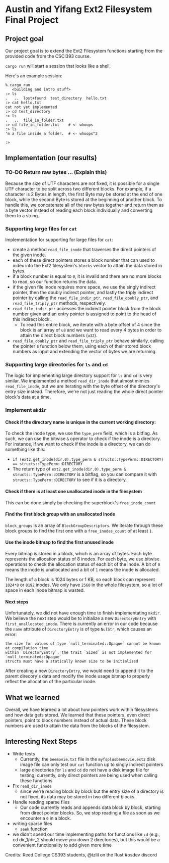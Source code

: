 # Austin and Yifang Ext2 Filesystem Final Project

## Project goal

 Our project goal is to extend the Ext2 Filesystem functions starting from the provided code from the CSCI393 course.
 
 `cargo run` will start a session that looks like a shell. 

 Here's an example session:
```
% cargo run
   <building and intro stuff>
:> ls
.	..	lost+found	test_directory	hello.txt	
:> cat hello.txt
cat not yet implemented
:> cd test_directory
:> ls
.	..	file_in_folder.txt	
:> cd file_in_folder.txt    # <- whoops
:> ls
'm a file inside a folder.  # <- whoops^2
	
:> 
```

## Implementation (our results)

### **TO-DO** Return raw bytes ... (Explain this)

Because the size of UTF characters are not fixed, it is possible for a single UTF character to be split across two different blocks. For example, if a character is 2 Bytes in length, the first Byte may be stored at the end of one block, while the second Byte is stored at the beginning of another block. To handle this, we concatenate all of the raw bytes together and return them as a byte vector instead of reading each block individually and converting them to a string.

### Supporting large files for `cat`

Implementation for supporting for large files for `cat`:
- create a method `read_file_inode` that traverses the direct pointers of the given inode. 
- each of these direct pointers stores a block number that can used to index into the Ext2 filesystem's `blocks` vector to attain the data stored in bytes. 
- if a block number is equal to `0`, it is invalid and there are no more blocks to read, so our function returns the data. 
- if the given file inode requires more space, we use the singly indirect pointer, then the doubly indirect pointer, and lastly the triply indirect pointer by calling the `read_file_indir_ptr`, `read_file_doubly_ptr`, and `read_file_triply_ptr` methods, respectively. 
- `read_file_indir_ptr` accesses the indirect pointer block from the block number given and an entry pointer is assigned to point to the head of this indirect block. 
  - To read this entire block, we iterate with a byte offset of 4 since the block is an array of `u8` and we want to read every 4 bytes in order to attain the direct block numbers (`u32`).
- `read_file_doubly_ptr` and `read_file_triply_ptr` behave similarly, calling the pointer's function below them, using each of their stored block numbers as input and extending the vector of bytes we are returning.

### Supporting large directories for `ls` and `cd`

The logic for implementing large directory support for `ls` and `cd` is very similar. We implemented a method `read_dir_inode` that almost mimics `read_file_inode`, but we are iterating with the byte offset of the directory's entry size instead. Therefore, we're not just reading the whole direct pointer block's data at a time. 

### Implement `mkdir`

#### Check if the directory name is unique in the current working directory:

To check the inode type, we use the `type_perm` field, which is a bitflag. As such, we can use the bitwise `&` operator to check if the inode is a directory. For instance, if we want to check if the inode is a directory, we can do something like this:
  - `if (ext2.get_inode(dir.0).type_perm & structs::TypePerm::DIRECTORY) == structs::TypePerm::DIRECTORY`
  - The return type of `ext2.get_inode(dir.0).type_perm & structs::TypePerm::DIRECTORY` is a bitflag, so you can compare it with `structs::TypePerm::DIRECTORY` to see if it is a directory.

#### Check if there is at least one unallocated inode in the filesystem

This can be done simply by checking the superblock's `free_inode_count`

#### Find the first block group with an unallocated inode

`block_groups` is an array of `BlockGroupDescriptors`. We iterate through these block groups to find the first one with a `free_inodes_count` of at least `1`. 

#### Use the inode bitmap to find the first unused inode

Every bitmap is stored in a block, which is an array of bytes. Each byte represents the allocation status of 8 inodes. For each byte, we use bitwise operations to check the allocation status of each bit of the inode. A bit of `0` means the inode is unallocated and a bit of `1` means the inode is allocated. 

The length of a block is 1024 bytes or 1 KB, so each block can represent `1024*8` or `8192` inodes. We only have `2560` in the whole filesystem, so a lot of space in each inode bitmap is wasted. 

#### Next steps

Unfortunately, we did not have enough time to finish implementating `mkdir`. We believe the next step would be to initialize a new `DirectoryEntry` with `first_unallocated_inode`. There is currently an error in our code because the `name` attribute of `DirectoryEntry` is of type `NulStr`, which causes an error:
```
the size for values of type `null_terminated::Opaque` cannot be known at compilation time
within `DirectoryEntry`, the trait `Sized` is not implemented for `null_terminated::Opaque`
structs must have a statically known size to be initialized
```
After creating a new `DirectoryEntry`, we would need to append it to the parent direcory's data and modify the inode usage bitmap to properly reflect the allocation of the particular inode. 


## What we learned

Overall, we have learned a lot about how pointers work within filesystems and how data gets stored. We learned that these pointers, even direct pointers, point to block numbers instead of actual data. These block numbers are used to attain the data from the blocks of the filesystem.

## Interesting Next Steps

- Write tests 
  - Currently, the `beemovie.txt` file in the `myfsplusbeemovie.ext2` disk image file can only test our `cat` function up to singly indirect pointers 
  - large directories for `ls` and `cd` do not have a disk image file for testing; currently, only direct pointers are being used when calling these functions 
- Fix `read_dir_inode`
  - since we're reading block by block but the entry size of a directory is not fixed, its data may be stored in two different blocks
- Handle reading sparse files
  - Our code currently reads and appends data block by block, starting from direct pointer blocks. So, we stop reading a file as soon as we encounter a `0` in a block. 
- writing sparse files
  - `seek` function
- we didn't spend our time implementing paths for functions like `cd` (e.g., cd dir_1/dir_2 should move you down 2 directories), but this would be a convenient functionality to add given more time

Credits: Reed College CS393 students, @tzlil on the Rust #osdev discord